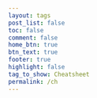 ```yaml
---
layout: tags
post_list: false
toc: false
comment: false
home_btn: true
btn_text: true
footer: true
highlight: false
tag_to_show: Cheatsheet
permalink: /ch
---
```

